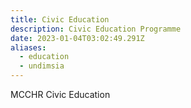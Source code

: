 ```yaml
---
title: Civic Education
description: Civic Education Programme
date: 2023-01-04T03:02:49.291Z
aliases:
  - education
  - undimsia
---
```

MCCHR Civic Education